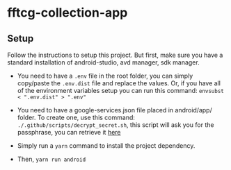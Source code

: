 # fftcg-collection-app

## Setup

Follow the instructions to setup this project. But first, make sure you have a standard installation of android-studio,
avd manager, sdk manager.

- You need to have a `.env` file in the root folder, you can simply copy/paste the `.env.dist` file and replace the
values. Or, if you have all of the environment variables setup you can run this command:
`envsubst < ".env.dist" > ".env"`

- You need to have a google-services.json file placed in android/app/ folder. To create one, use this command:
`./.github/scripts/decrypt_secret.sh`, this script will ask you for the passphrase,
you can retrieve it [here](https://start.1password.com/open/i?a=IKJM5VUB2RFBJAUDDVWQAPK5NE&h=my.1password.com&i=dbe2jw4bejmaad4ioxpuly66si&v=2fkjkdj3wbyycogwphul6jocxq)

- Simply run a `yarn` command to install the project dependency.
- Then, `yarn run android`
